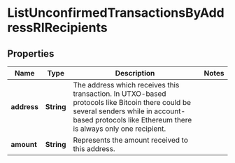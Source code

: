 

# ListUnconfirmedTransactionsByAddressRIRecipients


## Properties

Name | Type | Description | Notes
------------ | ------------- | ------------- | -------------
**address** | **String** | The address which receives this transaction. In UTXO-based protocols like Bitcoin there could be several senders while in account-based protocols like Ethereum there is always only one recipient. | 
**amount** | **String** | Represents the amount received to this address. | 



